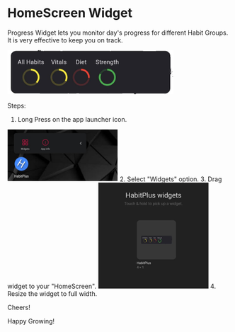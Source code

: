# HomeScreen Widget

Progress Widget lets you monitor day's progress for different Habit Groups. It is very effective to keep you on track. 

<img src="assets/img/widget_preview.png" alt="Alt Text" height="100">


Steps:
1. Long Press on the app launcher icon.
<img src="assets/img/icon_long_press.png" alt="Alt Text" width="250">
2. Select "Widgets" option.
3. Drag widget to your "HomeScreen".
<img src="assets/img/app_widgets_menu.png" alt="Alt Text" width="250">
4. Resize the widget to full width.



Cheers!

Happy Growing!
